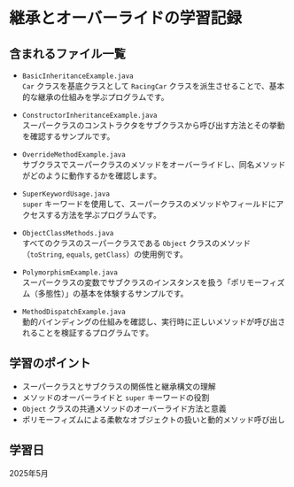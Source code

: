 # 継承とオーバーライドの学習記録

## 含まれるファイル一覧

- `BasicInheritanceExample.java`  
  `Car` クラスを基底クラスとして `RacingCar` クラスを派生させることで、基本的な継承の仕組みを学ぶプログラムです。

- `ConstructorInheritanceExample.java`  
  スーパークラスのコンストラクタをサブクラスから呼び出す方法とその挙動を確認するサンプルです。

- `OverrideMethodExample.java`  
  サブクラスでスーパークラスのメソッドをオーバーライドし、同名メソッドがどのように動作するかを確認します。

- `SuperKeywordUsage.java`  
  `super` キーワードを使用して、スーパークラスのメソッドやフィールドにアクセスする方法を学ぶプログラムです。

- `ObjectClassMethods.java`  
  すべてのクラスのスーパークラスである `Object` クラスのメソッド（`toString`, `equals`, `getClass`）の使用例です。

- `PolymorphismExample.java`  
  スーパークラスの変数でサブクラスのインスタンスを扱う「ポリモーフィズム（多態性）」の基本を体験するサンプルです。

- `MethodDispatchExample.java`  
  動的バインディングの仕組みを確認し、実行時に正しいメソッドが呼び出されることを検証するプログラムです。

## 学習のポイント

- スーパークラスとサブクラスの関係性と継承構文の理解
- メソッドのオーバーライドと `super` キーワードの役割
- `Object` クラスの共通メソッドのオーバーライド方法と意義
- ポリモーフィズムによる柔軟なオブジェクトの扱いと動的メソッド呼び出し

## 学習日  
2025年5月
